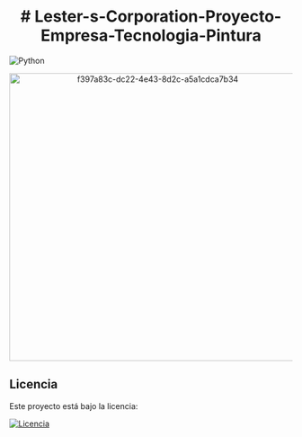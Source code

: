   <h1 align="center">
# Lester-s-Corporation-Proyecto-Empresa-Tecnologia-Pintura
  </h1>


![Python](https://img.shields.io/badge/Python-3.11-blue)


<p align="center">
<img width="512" height="512" alt="f397a83c-dc22-4e43-8d2c-a5a1cdca7b34" src="https://github.com/user-attachments/assets/caa0abe7-fc8d-48b3-85ed-6a1a54188b9c" />
</p>









## Licencia  

Este proyecto está bajo la licencia:

[![Licencia](https://img.shields.io/badge/Licencia-Apache%202.0-blue.svg)](LICENSE)
